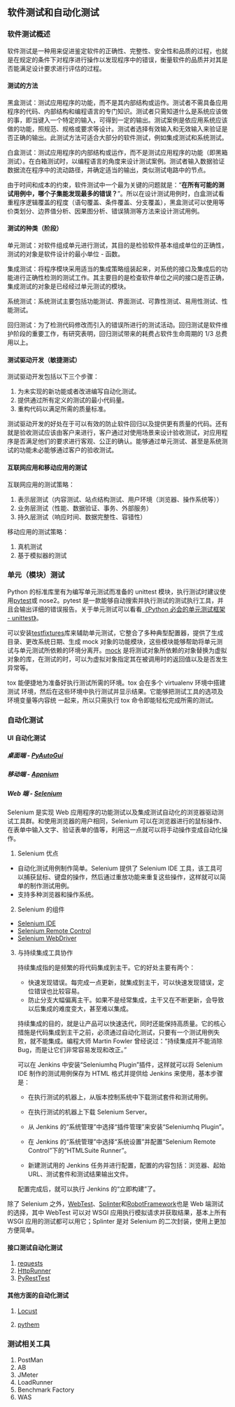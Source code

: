 ## 软件测试和自动化测试

### 软件测试概述

软件测试是一种用来促进鉴定软件的正确性、完整性、安全性和品质的过程，也就是在规定的条件下对程序进行操作以发现程序中的错误，衡量软件的品质并对其是否能满足设计要求进行评估的过程。

#### 测试的方法

黑盒测试：测试应用程序的功能，而不是其内部结构或运作。测试者不需具备应用程序的代码、内部结构和编程语言的专门知识。测试者只需知道什么是系统应该做的事，即当键入一个特定的输入，可得到一定的输出。测试案例是依应用系统应该做的功能，照规范、规格或要求等设计。测试者选择有效输入和无效输入来验证是否正确的输出。此测试方法可适合大部分的软件测试，例如集成测试和系统测试。

白盒测试：测试应用程序的内部结构或运作，而不是测试应用程序的功能（即黑箱测试）。在白箱测试时，以编程语言的角度来设计测试案例。测试者输入数据验证数据流在程序中的流动路径，并确定适当的输出，类似测试电路中的节点。

由于时间和成本的约束，软件测试中一个最为关键的问题就是：“**在所有可能的测试用例中，哪个子集能发现最多的错误？**”。所以在设计测试用例时，白盒测试看重程序逻辑覆盖的程度（语句覆盖、条件覆盖、分支覆盖），黑盒测试可以使用等价类划分、边界值分析、因果图分析、错误猜测等方法来设计测试用例。

#### 测试的种类（阶段）

单元测试：对软件组成单元进行测试，其目的是检验软件基本组成单位的正确性，测试的对象是软件设计的最小单位 - 函数。

集成测试：将程序模块采用适当的集成策略组装起来，对系统的接口及集成后的功能进行正确性检测的测试工作。其主要目的是检查软件单位之间的接口是否正确，集成测试的对象是已经经过单元测试的模块。

系统测试：系统测试主要包括功能测试、界面测试、可靠性测试、易用性测试、性能测试。

回归测试：为了检测代码修改而引入的错误所进行的测试活动。回归测试是软件维护阶段的重要工作，有研究表明，回归测试带来的耗费占软件生命周期的 1/3 总费用以上。

#### 测试驱动开发（敏捷测试）

测试驱动开发包括以下三个步骤：

1. 为未实现的新功能或者改进编写自动化测试。
2. 提供通过所有定义的测试的最小代码量。
3. 重构代码以满足所需的质量标准。

测试驱动开发的好处在于可以有效的防止软件回归以及提供更有质量的代码。还有就是验收测试应该由客户来进行，客户通过对使用场景来设计验收测试，对应用程序是否满足他们的要求进行客观、公正的确认。能够通过单元测试、甚至是系统测试的功能未必能够通过客户的验收测试。

#### 互联网应用和移动应用的测试

互联网应用的测试策略：

1. 表示层测试（内容测试、站点结构测试、用户环境（浏览器、操作系统等））
2. 业务层测试（性能、数据验证、事务、外部服务）
3. 持久层测试（响应时间、数据完整性、容错性）

移动应用的测试策略：

1. 真机测试
2. 基于模拟器的测试

### 单元（模块）测试

Python 的标准库里有为编写单元测试而准备的 unittest 模块，执行测试时建议使用[pytest](https://docs.pytest.org/en/latest/)或 nose2。pytest 是一款能够自动搜索并执行测试的测试执行工具，并且会输出详细的错误报告。关于单元测试可以看看[《Python 必会的单元测试框架 - unittest》](https://blog.csdn.net/huilan_same/article/details/52944782)。

可以安装[testfixtures](https://pypi.org/project/testfixtures/)库来辅助单元测试，它整合了多种典型配置器，提供了生成目录、更改系统日期、生成 mock 对象的功能模块，这些模块能够帮助将单元测试与单元测试所依赖的环境分离开。[mock](https://pypi.org/project/mock/) 是将测试对象所依赖的对象替换为虚拟对象的库，在测试的时，可以为虚拟对象指定其在被调用时的返回值以及是否发生异常等。

tox 能便捷地为准备好执行测试所需的环境。tox 会在多个 virtualenv 环境中搭建测试 环境，然后在这些环境中执行测试并显示结果。它能够把测试工具的选项及环境变量等内容统 一起来，所以只需执行 tox 命令即能轻松完成所需的测试。

### 自动化测试

#### UI 自动化测试

##### 桌面端 - [PyAutoGui](https://pyautogui.readthedocs.io/en/latest/)

##### 移动端 - [Appnium](http://appium.io/)

##### Web 端 - [Selenium](https://docs.seleniumhq.org/)

Selenium 是实现 Web 应用程序的功能测试以及集成测试自动化的浏览器驱动测试工具群。和使用浏览器的用户相同，Selenium 可以在浏览器进行的鼠标操作、在表单中输入文字、验证表单的值等，利用这一点就可以将手动操作变成自动化操作。

1. Selenium 优点

- 自动化测试用例制作简单。Selenium 提供了 Selenium IDE 工具，该工具可以捕获鼠标、键盘的操作，然后通过重放功能来重复这些操作，这样就可以简单的制作测试用例。
- 支持多种浏览器和操作系统。

2. Selenium 的组件

- [Selenium IDE](https://www.seleniumhq.org/projects/ide/)
- [Selenium Remote Control](https://www.seleniumhq.org/projects/remote-control/)
- [Selenium WebDriver](https://www.seleniumhq.org/projects/webdriver/)

3. 与持续集成工具协作

   持续集成指的是频繁的将代码集成到主干。它的好处主要有两个：

   - 快速发现错误。每完成一点更新，就集成到主干，可以快速发现错误，定位错误也比较容易。
   - 防止分支大幅偏离主干。如果不是经常集成，主干又在不断更新，会导致以后集成的难度变大，甚至难以集成。

   持续集成的目的，就是让产品可以快速迭代，同时还能保持高质量。它的核心措施是代码集成到主干之前，必须通过自动化测试，只要有一个测试用例失败，就不能集成。编程大师 Martin Fowler 曾经说过：“持续集成并不能消除 Bug，而是让它们非常容易发现和改正。”

   可以在 Jenkins 中安装“Seleniumhq Plugin”插件，这样就可以将 Selenium IDE 制作的测试用例保存为 HTML 格式并提供给 Jenkins 来使用，基本步骤是：

   - 在执行测试的机器上，从版本控制系统中下载测试套件和测试用例。

   - 在执行测试的机器上下载 Selenium Server。

   - 从 Jenkins 的“系统管理”中选择“插件管理”来安装“Seleniumhq Plugin”。

   - 在 Jenkins 的“系统管理”中选择“系统设置”并配置“Selenium Remote Control”下的“HTMLSuite Runner”。

   - 新建测试用的 Jenkins 任务并进行配置，配置的内容包括：浏览器、起始 URL、测试套件和测试结果输出文件。

   配置完成后，就可以执行 Jenkins 的“立即构建”了。

除了 Selenium 之外，[WebTest](https://pypi.org/project/WebTest/)、[Splinter](https://splinter.readthedocs.io/en/latest/)和[RobotFramework](https://robotframework.org/)也是 Web 端测试的选择，其中 WebTest 可以对 WSGI 应用执行模拟请求并获取结果，基本上所有 WSGI 应用的测试都可以用它；Splinter 是对 Selenium 的二次封装，使用上更加方便简单。

#### 接口测试自动化测试

1. [requests](https://cn.python-requests.org/zh_CN/latest/)
2. [HttpRunner](https://docs.httprunner.org/)
3. [PyRestTest](https://github.com/svanoort/pyresttest)

#### 其他方面的自动化测试

1. [Locust](https://www.locust.io/)

2. [pythem](https://github.com/m4n3dw0lf/PytheM)

### 测试相关工具

1. PostMan
2. AB
3. JMeter
4. LoadRunner
5. Benchmark Factory
6. WAS
